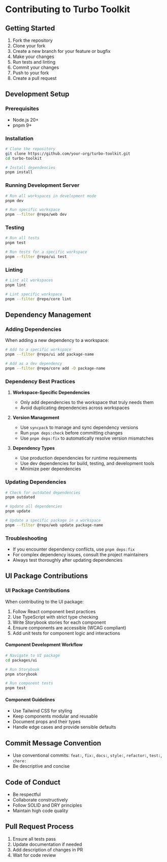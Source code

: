 # Contributing to Turbo Toolkit

## Getting Started

1. Fork the repository
2. Clone your fork
3. Create a new branch for your feature or bugfix
4. Make your changes
5. Run tests and linting
6. Commit your changes
7. Push to your fork
8. Create a pull request

## Development Setup

### Prerequisites

- Node.js 20+
- pnpm 9+

### Installation

```bash
# Clone the repository
git clone https://github.com/your-org/turbo-toolkit.git
cd turbo-toolkit

# Install dependencies
pnpm install
```

### Running Development Server

```bash
# Run all workspaces in development mode
pnpm dev

# Run specific workspace
pnpm --filter @repo/web dev
```

### Testing

```bash
# Run all tests
pnpm test

# Run tests for a specific workspace
pnpm --filter @repo/ui test
```

### Linting

```bash
# Lint all workspaces
pnpm lint

# Lint specific workspace
pnpm --filter @repo/core lint
```

## Dependency Management

### Adding Dependencies

When adding a new dependency to a workspace:

```bash
# Add to a specific workspace
pnpm --filter @repo/ui add package-name

# Add as a dev dependency
pnpm --filter @repo/core add -D package-name
```

### Dependency Best Practices

1. **Workspace-Specific Dependencies**
   - Only add dependencies to the workspace that truly needs them
   - Avoid duplicating dependencies across workspaces

2. **Version Management**
   - Use `syncpack` to manage and sync dependency versions
   - Run `pnpm deps:check` before committing changes
   - Use `pnpm deps:fix` to automatically resolve version mismatches

3. **Dependency Types**
   - Use production dependencies for runtime requirements
   - Use dev dependencies for build, testing, and development tools
   - Minimize peer dependencies

### Updating Dependencies

```bash
# Check for outdated dependencies
pnpm outdated

# Update all dependencies
pnpm update

# Update a specific package in a workspace
pnpm --filter @repo/web update package-name
```

### Troubleshooting

- If you encounter dependency conflicts, use `pnpm deps:fix`
- For complex dependency issues, consult the project maintainers
- Always test thoroughly after updating dependencies

## UI Package Contributions

### UI Package Contributions

When contributing to the UI package:

1. Follow React component best practices
2. Use TypeScript with strict type checking
3. Write Storybook stories for each component
4. Ensure components are accessible (WCAG compliant)
5. Add unit tests for component logic and interactions

#### Component Development Workflow

```bash
# Navigate to UI package
cd packages/ui

# Run Storybook
pnpm storybook

# Run component tests
pnpm test
```

#### Component Guidelines

- Use Tailwind CSS for styling
- Keep components modular and reusable
- Document props and their types
- Handle edge cases and provide sensible defaults

## Commit Message Convention

- Use conventional commits: `feat:`, `fix:`, `docs:`, `style:`, `refactor:`, `test:`, `chore:`
- Be descriptive and concise

## Code of Conduct

- Be respectful
- Collaborate constructively
- Follow SOLID and DRY principles
- Maintain high code quality

## Pull Request Process

1. Ensure all tests pass
2. Update documentation if needed
3. Add description of changes in PR
4. Wait for code review
